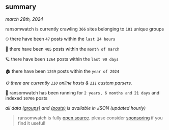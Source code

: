 
## summary
_march 28th, 2024_

ransomwatch is currently crawling `366` sites belonging to `181` unique groups

⏲ there have been `47` posts within the `last 24 hours`

🦈 there have been `405` posts within the `month of march`

🪐 there have been `1264` posts within the `last 90 days`

🏚 there have been `1249` posts within the `year of 2024`

_⚙️ there are currently `110` online hosts & `111` custom parsers._

🦕 ransomwatch has been running for `2 years, 6 months and 21 days` and indexed `10706` posts

_all data  [(groups)](http://ransomwhat.telemetry.ltd/groups) and [(posts)](http://ransomwhat.telemetry.ltd/posts) is available in JSON (updated hourly)_

> ransomwatch is fully [open source](https://github.com/joshhighet/ransomwatch#ransomwatch--). please consider [sponsoring](https://github.com/sponsors/joshhighet) if you find it useful!
